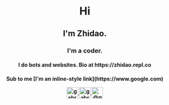 <h1 align="center">Hi</h1>
<h2 align="center">I'm Zhidao.</h2>
<h3 align="center">I'm a coder.</h3>

<h4 align="center"> I do bots and websites. Bio at https://zhidao.repl.co</h4>

<h4 align="center">Sub to me [I'm an inline-style link](https://www.google.com)
 

<!--
**zhidaothecoder/zhidaothecoder** is a ✨ _special_ ✨ repository because its `README.md` (this file) appears on your GitHub profile.

Here are some ideas to get you started:

- 🔭 I’m currently working on ...
- 🌱 I’m currently learning ...
- 👯 I’m looking to collaborate on ...
- 🤔 I’m looking for help with ...
- 💬 Ask me about ...
- 📫 How to reach me: ...
- 😄 Pronouns: ...
- ⚡ Fun fact: ...
-->
<p align="center">
<a href="https://discord.gg/AKe7dw5" target="blank"><img align="center" src="https://cdn.jsdelivr.net/npm/simple-icons@3.0.1/icons/discord.svg" alt="gabrieltanner" height="30" width="30" />  </a>
<a href="https://twitter.com/@ZhidaoCo" target="blank"><img align="center" src="https://cdn.jsdelivr.net/npm/simple-icons@3.0.1/icons/twitter.svg" alt="gabrieltanner14" height="30" width="30" />  </a>
<a href="https://www.reddit.com/user/ZhidaoCo" target="blank"><img align="center" src="https://cdn.jsdelivr.net/npm/simple-icons@3.0.1/icons/reddit.svg" alt="@gabrieltanner" height="30" width="30" />  </a>
</p>
